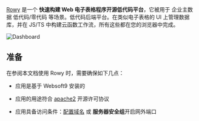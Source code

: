 [Rowy](http://rowy.io/) 是一个 **快速构建 Web 电子表格程序开源低代码平台**，它被用于 企业主数据 低代码/零代码  等场景。低代码后端平台。在类似电子表格的 UI 上管理数据库，并在 JS/TS 中构建云函数工作流，所有这些都在您的浏览器中完成。


![Dashboard](https://libs.websoft9.com/Websoft9/DocsPicture/zh/rowy/rowy-gui-websoft9.png)


## 准备

在参阅本文档使用 Rowy 时，需要确保如下几点：

- 应用是基于 Websoft9 安装的

- 应用的用途符合 [apache2](https://opensource.org/licenses/Apache-2.0) 开源许可协议

- 应用具备访问条件：[配置域名](./domain-set) 或 **服务器安全组**开启网外端口
